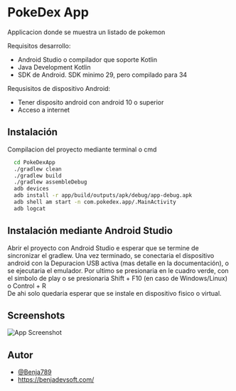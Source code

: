 
# PokeDex App

Applicacion donde se muestra un listado de pokemon


Requisitos desarrollo:
- Android Studio o compilador que soporte Kotlin
- Java Development Kotlin
- SDK de Android. SDK minimo 29, pero compilado para 34


Requsisitos de dispositivo Android: 
- Tener disposito android con android 10 o superior
- Acceso a internet 



## Instalación

Compilacion del proyecto mediante terminal o cmd

```bash
  cd PokeDexApp
  ./gradlew clean
  ./gradlew build
  ./gradlew assembleDebug
  adb devices
  adb install -r app/build/outputs/apk/debug/app-debug.apk
  adb shell am start -n com.pokedex.app/.MainActivity
  adb logcat
```

## Instalación mediante Android Studio
Abrir el proyecto con Android Studio e esperar que se termine de sincronizar el gradlew.
Una vez terminado, se conectaria el dispositivo android con la Depuracion USB activa (mas detalle en la documentación), o se ejecutaria el emulador.
Por ultimo se presionaria en le cuadro verde, con el simbolo de play o se presionaria Shift + F10 (en caso de Windows/Linux) o Control + R   
De ahi solo quedaria esperar que se instale en dispositivo fisico o virtual.
## Screenshots

![App Screenshot](https://benjadevsoft.com/Screenshot_1723572535.png)


## Autor

- [@Benja789](https://github.com/Benja789)
- https://benjadevsoft.com/

